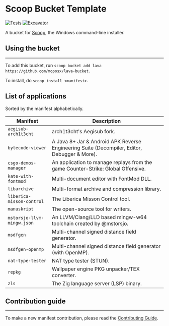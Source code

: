 # Scoop Bucket Template

<!-- Uncomment the following line after replacing placeholders -->
[![Tests](https://github.com/moposx/lava-bucket/actions/workflows/ci.yml/badge.svg)](https://github.com/moposx/lava-bucket/actions/workflows/ci.yml) [![Excavator](https://github.com/moposx/lava-bucket/actions/workflows/excavator.yml/badge.svg)](https://github.com/moposx/lava-bucket/actions/workflows/excavator.yml)

A bucket for [Scoop](https://scoop.sh), the Windows command-line installer.

## Using the bucket

---------------------------------

To add this bucket, run `scoop bucket add lava https://github.com/moposx/lava-bucket`.

To install, do `scoop install <manifest>`.

## List of applications

Sorted by the manifest alphabetically.

| Manifest | Description |
| -------- | ----------- |
| `aegisub-arch1t3cht` | arch1t3cht's Aegisub fork. |
| `bytecode-viewer` | A Java 8+ Jar & Android APK Reverse Engineering Suite (Decompiler, Editor, Debugger & More). |
| `csgo-demos-manager` | An application to manage replays from the game Counter-Strike: Global Offensive. |
| `kate-with-fontmod` | Multi-document editor with FontMod DLL. |
| `libarchive` | Multi-format archive and compression library. |
| `liberica-misson-control` | The Liberica Misson Control tool. |
| `manuskript` | The open-source tool for writers. |
| `mstorsjo-llvm-mingw.json` | An LLVM/Clang/LLD based mingw-w64 toolchain created by @mstorsjo. |
| `msdfgen` | Multi-channel signed distance field generator. |
| `msdfgen-openmp` | Multi-channel signed distance field generator (with OpenMP). |
| `nat-type-tester` | NAT type tester (STUN). |
| `repkg` | Wallpaper engine PKG unpacker/TEX converter. |
| `zls` | The Zig language server (LSP) binary. |

## Contribution guide

---------------------------------

To make a new manifest contribution, please read the [Contributing Guide](https://github.com/ScoopInstaller/.github/blob/main/.github/CONTRIBUTING.md).
